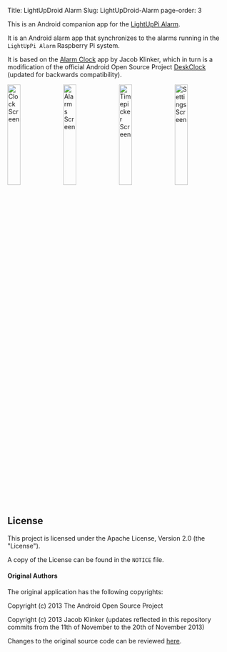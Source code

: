 Title: LightUpDroid Alarm
Slug: LightUpDroid-Alarm
page-order: 3


This is an Android companion app for the [LightUpPi Alarm](https://github.com/carlosperate/LightUpPi-Alarm).

It is an Android alarm app that synchronizes to the alarms running in the `LightUpPi Alarm` Raspberry Pi system.

It is based on the [Alarm Clock](https://github.com/klinker41/alarm-clock) app by Jacob Klinker, which in turn is a modification of the official Android Open Source Project [DeskClock](https://android.googlesource.com/platform/packages/apps/DeskClock/) (updated for backwards compatibility).

<img src="https://raw.githubusercontent.com/carlosperate/LightUpDroid-Alarm/master/screenshots/clock.png" alt="Clock Screen" width="24%"> 
<img src="https://raw.githubusercontent.com/carlosperate/LightUpDroid-Alarm/master/screenshots/alarms.png" alt="Alarms Screen" width="24%"> 
<img src="https://raw.githubusercontent.com/carlosperate/LightUpDroid-Alarm/master/screenshots/timepicker.png" alt="Timepicker Screen" width="24%"> 
<img src="https://raw.githubusercontent.com/carlosperate/LightUpDroid-Alarm/master/screenshots/settings.png" alt="Settings Screen" width="24%"> 

## License
This project is licensed under the Apache License, Version 2.0 (the "License").

A copy of the License can be found in the `NOTICE` file.

#### Original Authors 
The original application has the following copyrights:

Copyright (c) 2013 The Android Open Source Project

Copyright (c) 2013 Jacob Klinker (updates reflected in this repository commits from the 11th of November to the 20th of November 2013)

Changes to the original source code can be reviewed [here](https://github.com/carlosperate/LightUpDroid-Alarm/compare/fc391e1405f2d2e9f0b5a9e81b7e9aefa518f0d1...master).